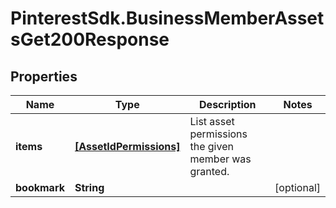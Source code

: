 # PinterestSdk.BusinessMemberAssetsGet200Response

## Properties

Name | Type | Description | Notes
------------ | ------------- | ------------- | -------------
**items** | [**[AssetIdPermissions]**](AssetIdPermissions.md) | List asset permissions the given member was granted. | 
**bookmark** | **String** |  | [optional] 


